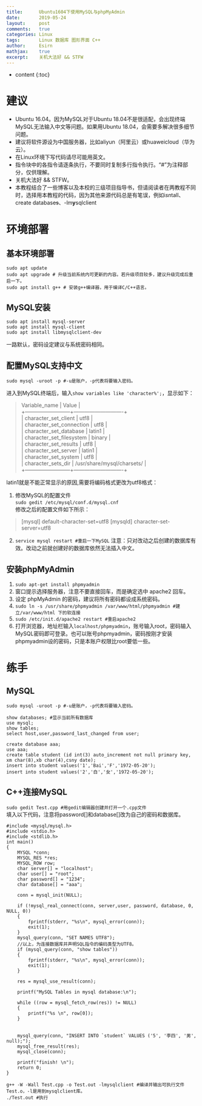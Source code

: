 ```yaml
---
title:		Ubuntu1604下使用MySQL与phpMyAdmin
date:		2019-05-24
layout:		post
comments:	true
categories: Linux
tags:		Linux 数据库 图形界面 C++
author:		Esirn
mathjax:	true
excerpt: 	关机大法好 && STFW
---
```

* content
{:toc}

# 建议
- Ubuntu 16.04。因为MySQL对于Ubuntu 18.04不是很适配，会出现终端MySQL无法输入中文等问题。如果用Ubuntu 18.04，会需要多解决很多细节问题。
- 建议将软件源设为中国服务器，比如aliyun（阿里云）或huaweicloud（华为云）。
- 在Linux环境下写代码请尽可能用英文。
- 指令块中的各指令请逐条执行，不要同时复制多行指令执行。“#”为注释部分，仅供理解。
- 关机大法好 && STFW。
- 本教程结合了一些博客以及本校的三级项目指导书，但请阅读者在两教程不同时，选择用本教程的代码，因为其他来源代码总是有笔误，例如i*sn*tall、create database~~s~~、-lm**y**sqlclient

# 环境部署
## 基本环境部署
~~~
sudo apt update
sudo apt upgrade # 升级当前系统内可更新的内容。若升级项目较多，建议升级完成后重启一下。
sudo apt install g++ # 安装g++编译器，用于编译C/C++语言。
~~~

## MySQL安装
~~~
sudo apt install mysql-server
sudo apt install mysql-client
sudo apt install libmysqlclient-dev
~~~
一路默认，密码设定建议与系统密码相同。

## 配置MySQL支持中文
~~~
sudo mysql -uroot -p #-u是账户，-p代表将要输入密码。
~~~
进入到MySQL终端后，输入`show variables like 'character%';`，显示如下：  
>Variable_name | Value |  
+————————–+—————————-+  
| character_set_client | utf8 |  
| character_set_connection | utf8 |  
| character_set_database | latin1 |  
| character_set_filesystem | binary |  
| character_set_results | utf8 |  
| character_set_server | latin1 |  
| character_set_system | utf8 |  
| character_sets_dir | /usr/share/mysql/charsets/ |  
+————————–+—————————-+  

latin1就是不能正常显示的原因,需要将编码格式更改为utf8格式： 
1. 修改MySQL的配置文件  
`sudo gedit /etc/mysql/conf.d/mysql.cnf`  
修改之后的配置文件如下所示：  
>[mysql]
>default-character-set=utf8
>[mysqld]
>character-set-server=utf8

2. `service mysql restart #重启一下MySQL`
注意：只对改动之后创建的数据库有效。改动之前就创建好的数据库依然无法插入中文。  

## 安装phpMyAdmin
1. `sudo apt-get install phpmyadmin`
2. 窗口提示选择服务器，注意不要直接回车，而是确定选中 apache2 回车。
3. 设定 phpMyAdmin 的密码，建议将所有密码都设成系统密码。
4. `sudo ln -s /usr/share/phpmyadmin /var/www/html/phpmyadmin #建立/var/www/html 下的软连接`
5. `sudo /etc/init.d/apache2 restart #重启apache2`
6. 打开浏览器，地址栏输入`localhost/phpmyadmin`，账号输入root，密码输入MySQL密码即可登录。也可以账号phpmyadmin，密码按刚才安装phpmyadmin设的密码，只是本账户权限比root要低一些。

# 练手
## MySQL
~~~
sudo mysql -uroot -p #-u是账户，-p代表将要输入密码。
~~~
~~~
show databases; #显示当前所有数据库
use mysql;
show tables;
select host,user,password_last_changed from user;

create database aaa;
use aaa;
create table student (id int(3) auto_increment not null primary key, xm char(8),xb char(4),csny date);
insert into student values('1','Bai','F','1972-05-20');
insert into student values('2','白','女','1972-05-20');
~~~

## C++连接MySQL
`sudo gedit Test.cpp #用gedit编辑器创建并打开一个.cpp文件`  
填入以下代码，注意将password[]和database[]改为自己的密码和数据库。

~~~
#include <mysql/mysql.h>
#include <stdio.h>
#include <stdlib.h>
int main() 
{
    MYSQL *conn;
    MYSQL_RES *res;
    MYSQL_ROW row;
    char server[] = "localhost";
    char user[] = "root";
    char password[] = "1234";
    char database[] = "aaa";
    
    conn = mysql_init(NULL);
    
    if (!mysql_real_connect(conn, server,user, password, database, 0, NULL, 0)) 
    {
        fprintf(stderr, "%s\n", mysql_error(conn));
        exit(1);
    }
    mysql_query(conn, "SET NAMES UTF8"); 
	//以上，为连接数据库并声明SQL指令的编码类型为UTF8。
    if (mysql_query(conn, "show tables")) 
    {
        fprintf(stderr, "%s\n", mysql_error(conn));
        exit(1);
    }
    
    res = mysql_use_result(conn);
    
    printf("MySQL Tables in mysql database:\n");
    
    while ((row = mysql_fetch_row(res)) != NULL)
    {
        printf("%s \n", row[0]);
    }
    
	
    mysql_query(conn, "INSERT INTO `student` VALUES ('5', '李四', '男', null);"); 
    mysql_free_result(res);
    mysql_close(conn);
    
    printf("finish! \n");
    return 0;
}
~~~

~~~
g++ -W -Wall Test.cpp -o Test.out -lmysqlclient #编译并输出可执行文件Test.o，-l是用到mysqlclient库。
./Test.out #执行
~~~